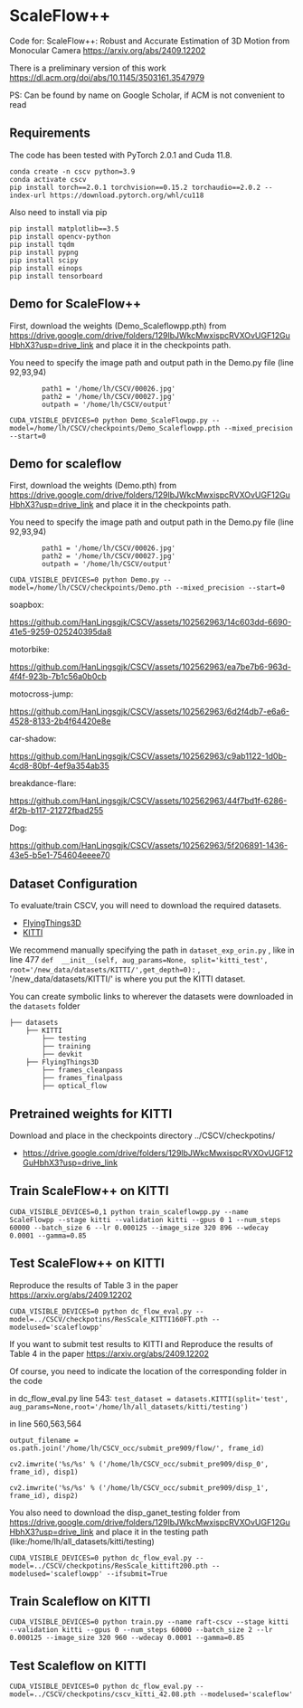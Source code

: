 
# ScaleFlow++
Code for: ScaleFlow++: Robust and Accurate Estimation of 3D Motion from Monocular Camera  https://arxiv.org/abs/2409.12202

There is a preliminary version of this work https://dl.acm.org/doi/abs/10.1145/3503161.3547979

PS: Can be found by name on Google Scholar, if ACM is not convenient to read

## Requirements
The code has been tested with PyTorch 2.0.1 and Cuda 11.8.
```Shell
conda create -n cscv python=3.9
conda activate cscv
pip install torch==2.0.1 torchvision==0.15.2 torchaudio==2.0.2 --index-url https://download.pytorch.org/whl/cu118
```

Also need to install via pip
```Shell
pip install matplotlib==3.5
pip install opencv-python
pip install tqdm
pip install pypng
pip install scipy
pip install einops
pip install tensorboard
```


## Demo for ScaleFlow++
First, download the weights (Demo_Scaleflowpp.pth) from https://drive.google.com/drive/folders/129lbJWkcMwxispcRVXOvUGF12GuHbhX3?usp=drive_link and place it in the checkpoints path.

You need to specify the image path and output path in the Demo.py file (line 92,93,94)
```Shell
        path1 = '/home/lh/CSCV/00026.jpg'
        path2 = '/home/lh/CSCV/00027.jpg'
        outpath = '/home/lh/CSCV/output'
```
```Shell
CUDA_VISIBLE_DEVICES=0 python Demo_ScaleFlowpp.py --model=/home/lh/CSCV/checkpoints/Demo_Scaleflowpp.pth --mixed_precision --start=0
```

## Demo for scaleflow
First, download the weights (Demo.pth) from https://drive.google.com/drive/folders/129lbJWkcMwxispcRVXOvUGF12GuHbhX3?usp=drive_link and place it in the checkpoints path.

You need to specify the image path and output path in the Demo.py file (line 92,93,94)
```Shell
        path1 = '/home/lh/CSCV/00026.jpg'
        path2 = '/home/lh/CSCV/00027.jpg'
        outpath = '/home/lh/CSCV/output'
```
```Shell
CUDA_VISIBLE_DEVICES=0 python Demo.py --model=/home/lh/CSCV/checkpoints/Demo.pth --mixed_precision --start=0
```



soapbox:

https://github.com/HanLingsgjk/CSCV/assets/102562963/14c603dd-6690-41e5-9259-025240395da8



motorbike:

https://github.com/HanLingsgjk/CSCV/assets/102562963/ea7be7b6-963d-4f4f-923b-7b1c56a0b0cb


motocross-jump:

https://github.com/HanLingsgjk/CSCV/assets/102562963/6d2f4db7-e6a6-4528-8133-2b4f64420e8e




car-shadow:

https://github.com/HanLingsgjk/CSCV/assets/102562963/c9ab1122-1d0b-4cd8-80bf-4ef9a354ab35

breakdance-flare:


https://github.com/HanLingsgjk/CSCV/assets/102562963/44f7bd1f-6286-4f2b-b117-21272fbad255

Dog:


https://github.com/HanLingsgjk/CSCV/assets/102562963/5f206891-1436-43e5-b5e1-754604eeee70





## Dataset Configuration
To evaluate/train CSCV, you will need to download the required datasets. 
* [FlyingThings3D](https://lmb.informatik.uni-freiburg.de/resources/datasets/SceneFlowDatasets.en.html)
* [KITTI](http://www.cvlibs.net/datasets/kitti/eval_scene_flow.php?benchmark=flow)

We recommend manually specifying the path in `dataset_exp_orin.py` , like in line 477 `def  __init__(self, aug_params=None, split='kitti_test', root='/new_data/datasets/KITTI/',get_depth=0):` , '/new_data/datasets/KITTI/' is where you put the KITTI dataset.

You can create symbolic links to wherever the datasets were downloaded in the `datasets` folder
```Shell
├── datasets
    ├── KITTI
        ├── testing
        ├── training
        ├── devkit
    ├── FlyingThings3D
        ├── frames_cleanpass
        ├── frames_finalpass
        ├── optical_flow
```
## Pretrained weights for KITTI
Download and place in the checkpoints directory  ../CSCV/checkpotins/
* https://drive.google.com/drive/folders/129lbJWkcMwxispcRVXOvUGF12GuHbhX3?usp=drive_link

## Train ScaleFlow++ on KITTI
```Shell
CUDA_VISIBLE_DEVICES=0,1 python train_scaleflowpp.py --name ScaleFlowpp --stage kitti --validation kitti --gpus 0 1 --num_steps 60000 --batch_size 6 --lr 0.000125 --image_size 320 896 --wdecay 0.0001 --gamma=0.85
```
## Test ScaleFlow++ on KITTI
Reproduce the results of Table 3 in the paper https://arxiv.org/abs/2409.12202
```Shell
CUDA_VISIBLE_DEVICES=0 python dc_flow_eval.py --model=../CSCV/checkpotins/ResScale_KITTI160FT.pth --modelused='scaleflowpp'
```
If you want to submit test results to KITTI and Reproduce the results of Table 4 in the paper https://arxiv.org/abs/2409.12202

Of course, you need to indicate the location of the corresponding folder in the code

in dc_flow_eval.py line 543: `test_dataset = datasets.KITTI(split='test', aug_params=None,root='/home/lh/all_datasets/kitti/testing')`

in line 560,563,564

`output_filename = os.path.join('/home/lh/CSCV_occ/submit_pre909/flow/', frame_id)`

`cv2.imwrite('%s/%s' % ('/home/lh/CSCV_occ/submit_pre909/disp_0', frame_id), disp1)`

`cv2.imwrite('%s/%s' % ('/home/lh/CSCV_occ/submit_pre909/disp_1', frame_id), disp2)`


You also need to download the disp_ganet_testing folder from https://drive.google.com/drive/folders/129lbJWkcMwxispcRVXOvUGF12GuHbhX3?usp=drive_link and place it in the testing path (like:/home/lh/all_datasets/kitti/testing)

```Shell
CUDA_VISIBLE_DEVICES=0 python dc_flow_eval.py --model=../CSCV/checkpotins/ResScale_kittift200.pth --modelused='scaleflowpp' --ifsubmit=True
```

## Train Scaleflow on KITTI
```Shell
CUDA_VISIBLE_DEVICES=0 python train.py --name raft-cscv --stage kitti --validation kitti --gpus 0 --num_steps 60000 --batch_size 2 --lr 0.000125 --image_size 320 960 --wdecay 0.0001 --gamma=0.85
```
## Test Scaleflow on KITTI
```Shell
CUDA_VISIBLE_DEVICES=0 python dc_flow_eval.py --model=../CSCV/checkpotins/cscv_kitti_42.08.pth --modelused='scaleflow'
```
